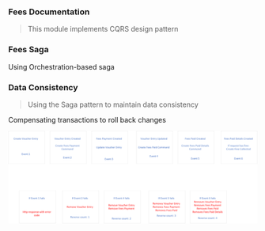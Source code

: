 ### Fees Documentation
> This module implements CQRS design pattern

### Fees Saga 
Using Orchestration-based saga


### Data Consistency
> Using the Saga pattern to maintain data consistency

Compensating transactions to roll back changes

![fees sagas overview](/img/fees_sagas.png)
